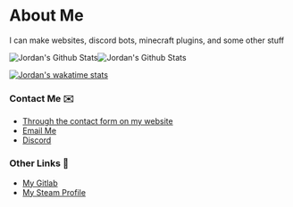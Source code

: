 # About Me

I can make websites, discord bots, minecraft plugins, and some other stuff

![Jordan's Github Stats](https://github-readme-stats.vercel.app/api?username=driedsponge&include_all_commits=true&hide_border=true&layout=compact)![Jordan's Github Stats](https://github-readme-stats.vercel.app/api/top-langs/?username=driedsponge&layout=compact&hide_border=true&bg_color=ffffff&langs_count=10)

[![Jordan's wakatime stats](https://github-readme-stats.vercel.app/api/wakatime?username=DriedSponge)](https://wakatime.com/@DriedSponge)



### Contact Me ✉️
- [Through the contact form on my website](https://driedsponge.net/#contact-form)
- [Email Me](mailto:jordan@driedsponge.net)
- [Discord](https://discord.com/invite/YS4WZWG)

### Other Links 🔗
- [My Gitlab](https://gitlab.com/DriedSponge)
- [My Steam Profile](https://steamcommunity.com/id/driedsponge/)
